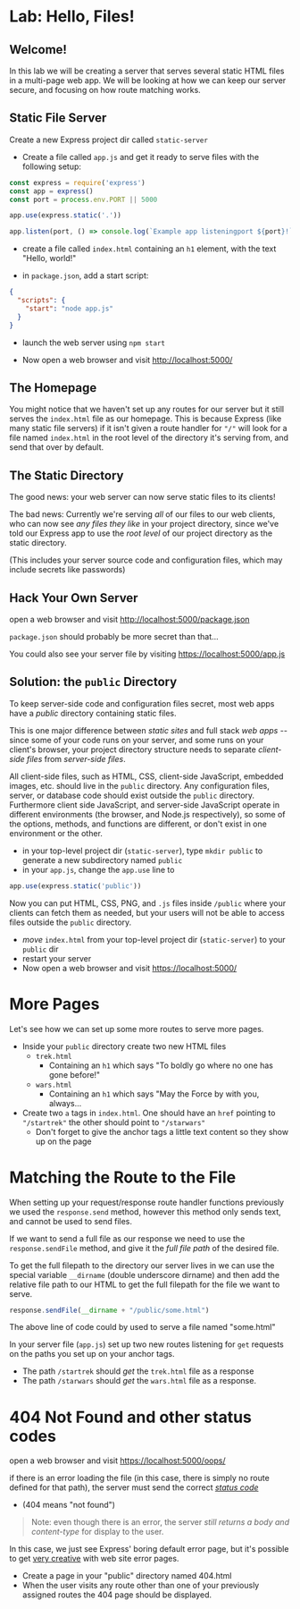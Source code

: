# Lab: Hello, Files!

## Welcome!

In this lab we will be creating a server that serves several static HTML files in a multi-page web app. We will be looking at how we can keep our server secure, and focusing on how route matching works.

## Static File Server

Create a new Express project dir called `static-server`

* Create a file called `app.js` and get it ready to serve files with the following setup:

```js
const express = require('express')
const app = express()
const port = process.env.PORT || 5000

app.use(express.static('.'))

app.listen(port, () => console.log(`Example app listeningport ${port}!`))
```

* create a file called `index.html` containing an `h1` element, with the text "Hello, world!"

* in `package.json`, add a start script:

```json
{
  "scripts": {
    "start": "node app.js"
  }
}
```

* launch the web server using `npm start`

* Now open a web browser and visit <http://localhost:5000/>

## The Homepage

You might notice that we haven't set up any routes for our server but it still serves the `index.html` file as our homepage. This is because Express (like many static file servers) if it isn't given a route handler for `"/"` will look for a file named `index.html` in the root level of the directory it's serving from, and send that over by default.

## The Static Directory

The good news: your web server can now serve static files to its clients!

The bad news: Currently we're serving *all* of our files to our web clients, who can now see *any files they like* in your project directory, since we've told our Express app to use the *root level* of our project directory as the static directory.

(This includes your server source code and configuration files, which may include secrets like passwords)

## Hack Your Own Server

open a web browser and visit <http://localhost:5000/package.json>

`package.json` should probably be more secret than that...

You could also see your server file by visiting <https://localhost:5000/app.js>

## Solution: the `public` Directory

To keep server-side code and configuration files secret, most web apps have a *public* directory containing static files.

This is one major difference between *static sites* and full stack *web apps* -- since some of your code runs on your server, and some runs on your client's browser, your project directory structure needs to separate *client-side files* from *server-side files*.

All client-side files, such as HTML, CSS, client-side JavaScript, embedded images, etc. should live in the `public` directory. Any configuration files, server, or database code should exist outside the `public` directory. Furthermore client side JavaScript, and server-side JavaScript operate in different environments (the browser, and Node.js respectively), so some of the options, methods, and functions are different, or don't exist in one environment or the other.

* in your top-level project dir (`static-server`), type `mkdir public` to generate a new subdirectory named `public`
* in your `app.js`, change the `app.use` line to

```js
app.use(express.static('public'))
```

Now you can put HTML, CSS, PNG, and `.js` files inside `/public` where your clients can fetch them as needed, but your users will not be able to access files outside the `public` directory.

* *move* `index.html` from your top-level project dir (`static-server`) to your `public` dir
* restart your server
* Now open a web browser and visit <https://localhost:5000/>

# More Pages

Let's see how we can set up some more routes to serve more pages.

* Inside your `public` directory create two new HTML files
  * `trek.html`
    * Containing an `h1` which says "To boldly go where no one has gone before!"
  * `wars.html`
    * Containing an `h1` which says "May the Force by with you, always...
* Create two `a` tags in `index.html`. One should have an `href` pointing to `"/startrek"` the other should point to `"/starwars"`
  * Don't forget to give the anchor tags a little text content so they show up on the page

# Matching the Route to the File

When setting up your request/response route handler functions previously we used the `response.send` method, however this method only sends text, and cannot be used to send files.

If we want to send a full file as our response we need to use the `response.sendFile` method, and give it the *full file path* of the desired file.

To get the full filepath to the directory our server lives in we can use the special variable `__dirname` (double underscore dirname) and then add the relative file path to our HTML to get the full filepath for the file we want to serve.

```js
response.sendFile(__dirname + "/public/some.html")
```

The above line of code could by used to serve a file named "some.html"

In your server file (`app.js`) set up two new routes listening for `get` requests on the paths you set up on your anchor tags.

* The path `/startrek` should *get* the `trek.html` file as a response
* The path `/starwars` should *get* the `wars.html` file as a response.

# 404 Not Found and other status codes

open a web browser and visit <https://localhost:5000/oops/>

if there is an error loading the file (in this case, there is simply no route defined for that path), the server must send the correct *[status code](https://en.wikipedia.org/wiki/List_of_HTTP_status_codes)*

  * (404 means "not found")

> Note: even though there is an error, the server *still returns a body and content-type* for display to the user.

In this case, we just see Express' boring default error page, but it's possible to get [very creative](https://www.canva.com/learn/404-page-design/) with web site error pages.

* Create a page in your "public" directory named 404.html
* When the user visits any route other than one of your previously assigned routes the 404 page should be displayed.
